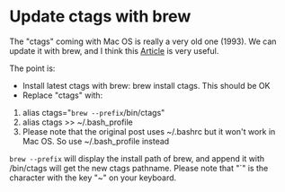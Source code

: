 # Update ctags with brew

The "ctags" coming with Mac OS is really a very old one (1993). We can update it with brew, and I think this [Article](http://gmarik.info/blog/2010/10/08/ctags-on-OSX) is very useful.

The point is:

* Install latest ctags with brew: brew install ctags. This should be OK
* Replace "ctags" with:
1. alias ctags="`brew --prefix`/bin/ctags"
2. alias ctags >> ~/.bash_profile
3. Please note that the original post uses ~/.bashrc but it won't work in Mac OS. So use ~/.bash_profile instead

`brew --prefix` will display the install path of brew, and append it with /bin/ctags will get the new ctags pathname. Please note that "`" is the character with the key "~" on your keyboard.

